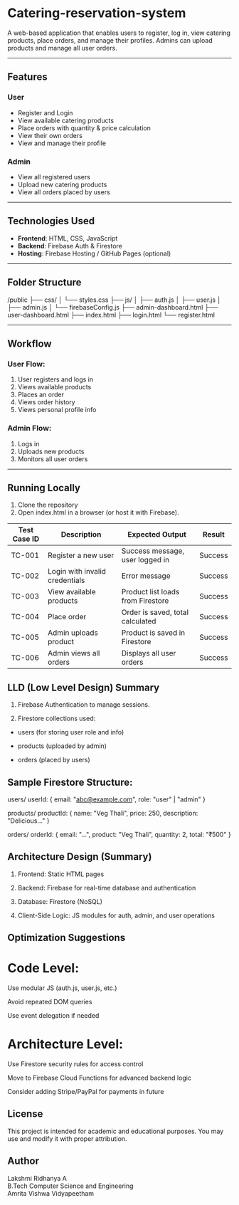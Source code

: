 # Catering-reservation-system

A web-based application that enables users to register, log in, view catering products, place orders, and manage their profiles. Admins can upload products and manage all user orders.

---

##  Features

###  User
- Register and Login
- View available catering products
- Place orders with quantity & price calculation
- View their own orders
- View and manage their profile

###  Admin
- View all registered users
- Upload new catering products
- View all orders placed by users

---

##  Technologies Used

- **Frontend**: HTML, CSS, JavaScript
- **Backend**: Firebase Auth & Firestore
- **Hosting**: Firebase Hosting / GitHub Pages (optional)

---

##  Folder Structure

/public
├── css/
│ └── styles.css
├── js/
│ ├── auth.js
│ ├── user.js
│ ├── admin.js
│ └── firebaseConfig.js
├── admin-dashboard.html
├── user-dashboard.html
├── index.html
├── login.html
└── register.html


---

## Workflow

###  User Flow:
1. User registers and logs in
2. Views available products
3. Places an order
4. Views order history
5. Views personal profile info

###  Admin Flow:
1. Logs in
2. Uploads new products
3. Monitors all user orders

---

##  Running Locally

1. Clone the repository 
2. Open index.html in a browser (or host it with Firebase).


| Test Case ID | Description                    | Expected Output                   | Result     |
| ------------ | ------------------------------ | --------------------------------- | -----------|
| TC-001       | Register a new user            | Success message, user logged in   | Success    |
| TC-002       | Login with invalid credentials | Error message                     | Success    |
| TC-003       | View available products        | Product list loads from Firestore | Success    |
| TC-004       | Place order                    | Order is saved, total calculated  | Success    |
| TC-005       | Admin uploads product          | Product is saved in Firestore     | Success    |
| TC-006       | Admin views all orders         | Displays all user orders          | Success    |

## LLD (Low Level Design) Summary

1. Firebase Authentication to manage sessions.

2. Firestore collections used:

  - users (for storing user role and info)

  - products (uploaded by admin)

  - orders (placed by users)

## Sample Firestore Structure:

users/
  userId: {
    email: "abc@example.com",
    role: "user" | "admin"
  }

products/
  productId: {
    name: "Veg Thali",
    price: 250,
    description: "Delicious..."
  }

orders/
  orderId: {
    email: "...",
    product: "Veg Thali",
    quantity: 2,
    total: "₹500"
  }


## Architecture Design (Summary)

1. Frontend: Static HTML pages

2. Backend: Firebase for real-time database and authentication

3. Database: Firestore (NoSQL)

4. Client-Side Logic: JS modules for auth, admin, and user operations


## Optimization Suggestions

# Code Level:
Use modular JS (auth.js, user.js, etc.)

Avoid repeated DOM queries

Use event delegation if needed

# Architecture Level:

Use Firestore security rules for access control

Move to Firebase Cloud Functions for advanced backend logic

Consider adding Stripe/PayPal for payments in future

## License

This project is intended for academic and educational purposes. You may use and modify it with proper attribution.

## Author

Lakshmi Ridhanya A  
B.Tech Computer Science and Engineering  
Amrita Vishwa Vidyapeetham  



